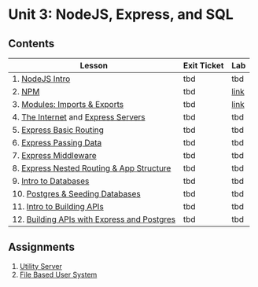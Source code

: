 # Unit 3: NodeJS, Express, and SQL

## Contents

| Lesson | Exit Ticket | Lab |
| --- | --- | --- |
| 1. [NodeJS Intro](./nodejs_intro/README.md) | tbd | tbd |
| 2. [NPM](./intro_to_npm/README.md) | tbd | [link](https://github.com/joinpursuit/Pursuit-Core-Web-NPM-Lab) |
| 3. [Modules: Imports & Exports](./modules_imports_and_exports/README.md) | tbd | [link](https://github.com/joinpursuit/Pursuit-Core-Web/blob/master/node/modules_imports_and_exports/project.md) |
| 4. [The Internet](./how_the_internet_works/README.md) and [Express Servers](./express_intro_to_servers/README.md) | tbd | tbd
| 5. [Express Basic Routing](./express_basic_routing/README.md) | tbd | tbd |
| 6. [Express Passing Data](express_passing_data/README.md) | tbd | tbd |
| 7. [Express Middleware](express_middleware/README.md) | tbd | tbd |
| 8. [Express Nested Routing & App Structure](express_nested_routing_and_app_structure/README.md) | tbd | tbd |
| 9. [Intro to Databases](./intro_to_databases/README.md) | tbd | tbd |
| 10. [Postgres & Seeding Databases](./postgres_and_seeding_databases/README.md) | tbd | tbd |
| 11. [Intro to Building APIs](./intro_to_building_apis/README.md) | tbd | tbd |
| 12. [Building APIs with Express and Postgres](./building_apis_with_express_and_postgres/README.md) | tbd | tbd |


## Assignments

1. [Utility Server](labs/lab-1/README.md)
2. [File Based User System](labs/lab-2/README.md)
